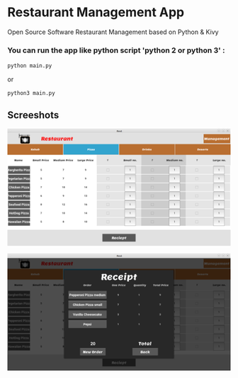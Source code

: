 # Restaurant Management App
Open Source Software Restaurant Management based on Python &amp; Kivy

### You can run the app like python script 'python 2 or python 3' :
```bash
python main.py
```
or
```bash
python3 main.py
```
## Screeshots
![alt text](https://raw.githubusercontent.com/Ahmed-Fawzy/Restaurant-Management-Kivy/master/screenshots/menus.png)

![alt text](https://raw.githubusercontent.com/Ahmed-Fawzy/Restaurant-Management-Kivy/master/screenshots/reciept.png)
